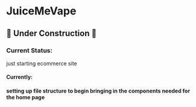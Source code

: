 # JuiceMeVape
## :hammer: Under Construction :hammer:

<p><h3>Current Status:</h3> just starting ecommerce site</p>
<p><h4>Currently:<h4> setting up file structure to begin bringing in the components needed for the home page</>

